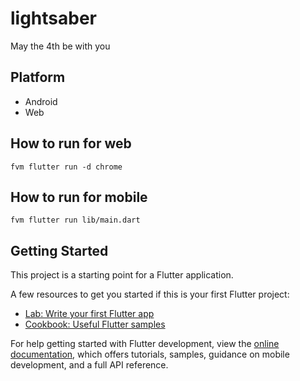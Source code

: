 # lightsaber

May the 4th be with you

## Platform
- Android
- Web

## How to run for web
`fvm flutter run -d chrome`

## How to run for mobile
`fvm flutter run lib/main.dart`

## Getting Started

This project is a starting point for a Flutter application.

A few resources to get you started if this is your first Flutter project:

- [Lab: Write your first Flutter app](https://docs.flutter.dev/get-started/codelab)
- [Cookbook: Useful Flutter samples](https://docs.flutter.dev/cookbook)

For help getting started with Flutter development, view the
[online documentation](https://docs.flutter.dev/), which offers tutorials,
samples, guidance on mobile development, and a full API reference.
